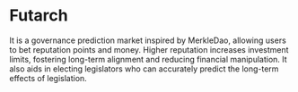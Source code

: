 # Futarch
It is a governance prediction market inspired by MerkleDao, allowing users to bet reputation points and money. Higher reputation increases investment limits, fostering long-term alignment and reducing financial manipulation. It also aids in electing legislators who can accurately predict the long-term effects of legislation.
